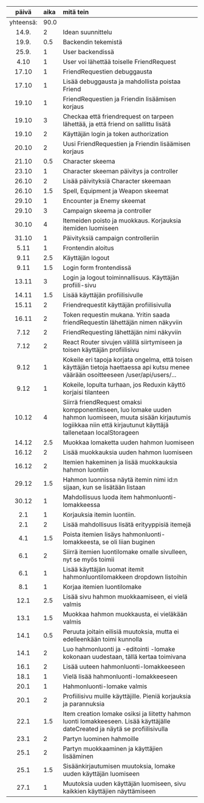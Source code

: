 | päivä | aika | mitä tein  |
| :----:|:-----| :-----|
| yhteensä: | 90.0 | |
| 14.9. | 2 | Idean suunnittelu |
| 19.9. | 0.5 | Backendin tekemistä |
| 25.9. | 1 | User backendissä |
| 4.10 | 1 | User voi lähettää toiselle FriendRequest |
| 17.10 | 1 | FriendRequestien debuggausta |
| 17.10 | 1 | Lisää debuggausta ja mahdollista poistaa Friend |
| 19.10 | 1 | FriendRequestien ja Friendin lisäämisen korjaus |
| 19.10 | 3 | Checkaa että friendrequest on tarpeen lähettää, ja että friend on sallittu lisätä |
| 19.10 | 2 | Käyttäjän login ja token authorization |
| 20.10 | 2 | Uusi FriendRequestien ja Friendin lisäämisen korjaus |
| 21.10 | 0.5 | Character skeema |
| 23.10 | 1 | Character skeeman päivitys ja controller |
| 26.10 | 2 | Lisää päivityksiä Character skeemaan |
| 26.10 | 1.5 | Spell, Equipment ja Weapon skeemat |
| 29.10 | 1 | Encounter ja Enemy skeemat |
| 29.10 | 3 | Campaign skeema ja controller |
| 30.10 | 4 | Itemeiden poisto ja muokkaus. Korjauksia itemiden luomiseen |
| 31.10 | 1 | Päivityksiä campaign controlleriin |
| 5.11 | 1 | Frontendin aloitus |
| 9.11 | 2.5 | Käyttäjän logout |
| 9.11 | 1.5 | Login form frontendissä|
| 13.11 | 3 | Login ja logout toiminnallisuus. Käyttäjän profiili-sivu |
| 14.11 | 1.5 | Lisää käyttäjän profiilisivulle |
| 15.11 | 2 | Friendrequestit käyttäjän profiilisivulla |
| 16.11 | 2 | Token requestin mukana. Yritin saada friendRequestin lähettäjän nimen näkyviin |
| 7.12 | 2 | FriendRequesting lähettäjän nimi näkyviin |
| 7.12 | 2 | React Router sivujen välillä siirtymiseen ja toisen käyttäjän profiilisivu |
| 9.12 | 1 | Kokeile eri tapoja korjata ongelma, että toisen käyttäjän tietoja haettaessa api kutsu menee väärään osoitteeseen /user/api/users/... |
| 9.12 | 1 | Kokeile, lopulta turhaan, jos Reduxin käyttö korjaisi tilanteen |
| 10.12 | 4 | Siirrä friendRequest omaksi kompponentikseen, luo lomake uuden hahmon luomiseen, muuta sisään kirjautumis logiikkaa niin että kirjautunut käyttäjä tallenetaan localStorageen |
| 14.12 | 2.5 | Muokkaa lomaketta uuden hahmon luomiseen |
| 16.12 | 2 | Lisää muokkauksia uuden hahmon luomiseen |
| 16.12 | 2 | Itemien hakeminen ja lisää muokkauksia hahmon luontiin |
| 29.12 | 1.5 | Hahmon luonnissa näytä itemin nimi id:n sijaan, kun se lisätään listaan |
| 30.12 | 1 | Mahdollisuus luoda item hahmonluonti-lomakkeessa |
| 2.1 | 1 | Korjauksia itemin luontiin. |
| 2.1 | 2 | Lisää mahdollisuus lisätä erityyppisiä itemejä |
| 4.1 | 1.5 | Poista itemien lisäys hahmonluonti-lomakkeesta, se oli liian buginen |
| 6.1 | 2 | Siirrä itemien luontilomake omalle sivulleen, nyt se myös toimii |
| 6.1 | 1 | Lisää käyttäjän luomat itemit hahmonluontilomakkeen dropdown listoihin |
| 8.1 | 1 | Korjaa itemien luontilomake |
| 12.1 | 2.5 | Lisää sivu hahmon muokkaamiseen, ei vielä valmis |
| 13.1 | 1.5 | Muokkaa hahmon muokkausta, ei vieläkään valmis |
| 14.1 | 0.5 | Peruuta joitain eilisiä muutoksia, mutta ei edelleenkään toimi kunnolla |
| 14.1 | 2 | Luo hahmonluonti ja -editointi -lomake kokonaan uudestaan, tällä kertaa toimivana |
| 16.1 | 2  | Lisää uuteen hahmonluonti-lomakkeeseen |
| 18.1 | 1 | Vielä lisää hahmonluonti-lomakkeeseen |
| 20.1 | 1 | Hahmonluonti-lomake valmis |
| 20.1 | 2 | Profiilisivu muille käyttäjille. Pieniä korjauksia ja parannuksia |
| 22.1 | 1.5 | Item creation lomake osiksi ja liitetty hahmon luonti lomakkeeseen. Lisää käyttäjälle dateCreated ja näytä se profiilisivulla |
| 23.1 | 2 | Partyn luominen hahmoille |
| 25.1 | 2 | Partyn muokkaaminen ja käyttäjien lisääminen |
| 25.1 | 1.5 | Sisäänkirjautumisen muutoksia, lomake uuden käyttäjän luomiseen |
| 27.1 | 1 | Muutoksia uuden käyttäjän luomiseen, sivu kaikkien käyttäjien näyttämiseen |